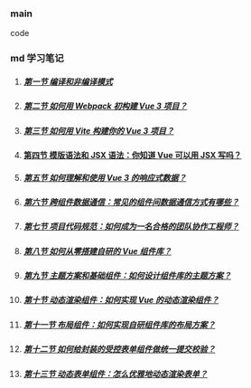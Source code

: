 ### main

code

### md 学习笔记

1.  ##### [第一节 编译和非编译模式](./md/01.md)
2.  ##### [第二节 如何用 Webpack 初构建 Vue 3 项目？](./md/02.md)
3.  ##### [第三节 如何用 Vite 构建你的 Vue 3 项目？](./md/03.md)
4.  #### [第四节 模版语法和 JSX 语法：你知道 Vue 可以用 JSX 写吗？](./md/04.md)
5.  ##### [第五节 如何理解和使用 Vue 3 的响应式数据？](./md/05.md)
6.  ##### [第六节 跨组件数据通信：常见的组件间数据通信方式有哪些？](./md/06.md)
7.  ##### [第七节 项目代码规范：如何成为一名合格的团队协作工程师？](./md/07.md)

8.  ##### [第八节 如何从零搭建自研的 Vue 组件库？](./md/08.md)
9.  ##### [第九节 主题方案和基础组件：如何设计组件库的主题方案？](./md/09.md)
10. ##### [第十节 动态渲染组件：如何实现 Vue 的动态渲染组件？](./md/10.md)
11. ##### [第十一节 布局组件：如何实现自研组件库的布局方案？](./md/11.md)
12. ##### [第十二节 如何给封装的受控表单组件做统一提交校验？](./md/12.md)
13. ##### [第十三节 动态表单组件：怎么优雅地动态渲染表单？](./md/13.md)
